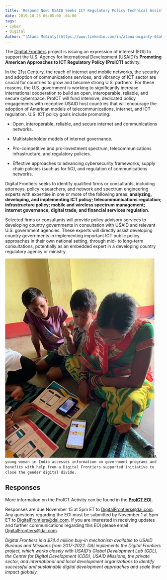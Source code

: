 ```yaml
---
title: 'Respond Now: USAID Seeks ICT Regulatory Policy Technical Assistance Services'
date: 2019-10-25 06:05:00 -04:00
tags:
- Cyber
- Digital
Author: "[Alana McGinty](https://www.linkedin.com/in/alana-mcginty-04a91657/)"
---
```


The [Digital Frontiers](https://www.dai.com/our-work/projects/worldwide-digital-frontiers-df) project is issuing an expression of interest (EOI) to support the U.S. Agency for International Development (USAID)’s **Promoting American Approaches to ICT Regulatory Policy (ProICT)** activity.

<!--more-->

In the 21st Century, the reach of internet and mobile networks, the security and adoption of communications services, and vibrancy of ICT sector are crucial for countries to grow and become strong U.S. partners. For these reasons, the U.S. government is working to significantly increase international cooperation to build an open, interoperable, reliable, and secure cyberspace. ProICT will fund intensive, dedicated policy engagements with receptive USAID host countries that will encourage the adoption of American models of telecommunications, internet, and ICT regulation. U.S. ICT policy goals include promoting:

* Open, interoperable, reliable, and secure internet and communications networks.

* Multistakeholder models of internet governance.

* Pro-competitive and pro-investment spectrum, telecommunications infrastructure, and regulatory policies.

* Effective approaches to advancing cybersecurity frameworks, supply chain policies (such as for 5G), and regulation of communications networks.

Digital Frontiers seeks to identify qualified firms or consultants, including attorneys, policy researchers, and network and spectrum engineering experts with expertise in one or more of the following areas: **analyzing, developing, and implementing ICT policy; telecommunications regulation; infrastructure policy; mobile and wireless spectrum management; internet governance; digital trade; and financial services regulation**.

Selected firms or consultants will provide policy advisory services to developing country governments in consultation with USAID and relevant U.S. government agencies. These experts will directly assist developing country governments in implementing important ICT public policy approaches in their own national setting, through mid- to long-term consultations, potentially as an embedded expert in a developing country regulatory agency or ministry.

![India Photo5 (1).jpg](/uploads/India%20Photo5%20(1).jpg)`A young woman in India accesses information on government programs and benefits with help from a Digital Frontiers-supported initiative to close the gender digital divide.`

## Responses

More information on the ProICT Activity can be found in the **[ProICT EOI](https://drive.google.com/file/d/1t4FUXOswOOB5COO8QEh6eH905MAQ67w3/view?usp=sharing).**

Responses are due November 15 at 5pm ET to [DigitalFrontiers@dai.com](mailto:DigitalFrontiers@dai.com). Any questions regarding the EOI must be submitted by November 1 at 5pm ET to [DigitalFrontiers@dai.com](mailto:DigitalFrontiers@dai.com). If you are interested in receiving updates and further communications regarding this EOI please email [DigitalFrontiers@dai.com](mailto:DigitalFrontiers@dai.com).

*Digital Frontiers is a $74.4 million buy-in mechanism available to USAID Bureaus and Missions from 2017-2022. DAI implements the Digital Frontiers project, which works closely with USAID’s Global Development Lab (GDL), the Center for Digital Development (CDD), USAID Missions, the private sector, and international and local development organizations to identify successful and sustainable digital development approaches and scale their impact globally.*